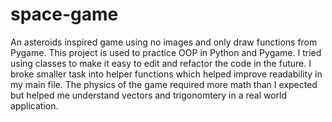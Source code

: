 # space-game

An asteroids inspired game using no images and only draw functions from Pygame. This project is used to practice OOP in Python and Pygame. I tried using classes to make it easy to edit and refactor the code in the future. I broke smaller task into helper functions which helped improve readability in my main file. The physics of the game required more math than I expected but helped me understand vectors and trigonomtery in a real world application.
